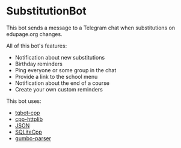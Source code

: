 # SubstitutionBot
This bot sends a message to a Telegram chat when substitutions on edupage.org changes.

All of this bot's features:
- Notification about new substitutions
- Birthday reminders
- Ping everyone or some group in the chat
- Provide a link to the school menu
- Notification about the end of a course
- Create your own custom reminders

This bot uses:
* [tgbot-cpp](https://github.com/reo7sp/tgbot-cpp)
* [cpp-httplib](https://github.com/yhirose/cpp-httplib)
* [JSON](https://github.com/nlohmann/json)
* [SQLiteCpp](https://github.com/SRombauts/SQLiteCpp)
* [gumbo-parser](https://github.com/google/gumbo-parser)